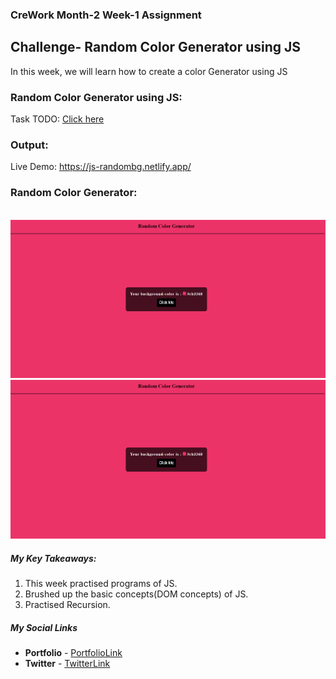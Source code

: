 ### CreWork Month-2 Week-1 Assignment

## Challenge- Random Color Generator using JS

In this week, we will learn how to create a color Generator using JS


### Random Color Generator using JS:

Task TODO: <a href="https://crework.notion.site/image/https%3A%2F%2Fs3-us-west-2.amazonaws.com%2Fsecure.notion-static.com%2F2d54c922-0b2d-4089-ab50-305b42aa13b7%2FUntitled.png?table=block&id=5b970059-427e-4626-b1d3-01109ebeb70b&spaceId=7bbc885c-1cc1-48ac-add6-6f28e3c48668&width=2000&userId=&cache=v2">Click here</a>

### Output:
Live Demo:  https://js-randombg.netlify.app/

### Random Color Generator:
<br/>

<img src="https://github.com/shanolhere/CreWork/blob/main/week-5/Random-color-generator/assets/image1.PNG" alt="Page">

<br/>


<img src="https://github.com/shanolhere/CreWork/blob/main/week-5/Random-color-generator/assets/image1.PNG" alt="Page">

<br/>



##### **My Key Takeaways:**
1. This week practised programs of JS.
2. Brushed up the basic concepts(DOM concepts) of JS.
3. Practised Recursion.


##### **My Social Links**

- **Portfolio**  - [PortfolioLink](https://sabiya.netlify.app/)
- **Twitter** - [TwitterLink](https://twitter.com/nerd_fswd)

